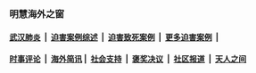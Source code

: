 
### 明慧海外之窗

####  [武汉肺炎](indexes/365.md?t=04080001) &nbsp;|&nbsp;  [迫害案例综述](indexes/328.md?t=04080001) &nbsp;|&nbsp; [迫害致死案例](indexes/277.md?t=04080001)  &nbsp;|&nbsp; [更多迫害案例](indexes/81.md?t=04080001)  &nbsp;|&nbsp; 
####  [时事评论](indexes/19.md?t=04080001) &nbsp;|&nbsp; [海外简讯](indexes/245.md?t=04080001)&nbsp;|&nbsp;  [社会支持](indexes/140.md?t=04080001) &nbsp;|&nbsp; [褒奖决议](indexes/282.md?t=04080001) &nbsp;|&nbsp; [社区报道](indexes/91.md?t=04080001)  &nbsp;|&nbsp; [天人之间](indexes/78.md?t=04080001) 

